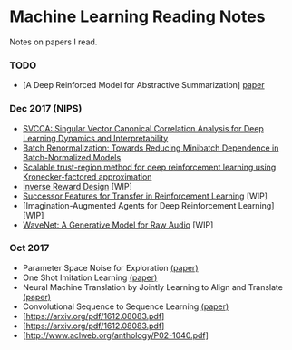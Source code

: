 # Machine Learning Reading Notes

Notes on papers I read.

### TODO
- [A Deep Reinforced Model for Abstractive Summarization] [paper](https://arxiv.org/abs/1705.04304)

### Dec 2017 (NIPS)
- [SVCCA: Singular Vector Canonical Correlation Analysis for Deep Learning Dynamics and Interpretability](svcca.md)
- [Batch Renormalization: Towards Reducing Minibatch Dependence in Batch-Normalized Models](batch-renormalization.md)
- [Scalable trust-region method for deep reinforcement learning using Kronecker-factored approximation](acktr.md)
- [Inverse Reward Design](inverse-reward-design.md) [WIP]
- [Successor Features for Transfer in Reinforcement Learning](successor-features.md) [WIP]
- [Imagination-Augmented Agents for Deep Reinforcement Learning] [WIP]
- [WaveNet: A Generative Model for Raw Audio](wavenet.md) [WIP]

### Oct 2017
- Parameter Space Noise for Exploration [(paper)](https://arxiv.org/abs/1706.01905)
- One Shot Imitation Learning [(paper)](https://arxiv.org/pdf/1703.07326.pdf)
- Neural Machine Translation by Jointly Learning to Align and Translate [(paper)](https://arxiv.org/pdf/1409.0473.pdf)
- Convolutional Sequence to Sequence Learning [(paper)](https://arxiv.org/pdf/1705.03122.pdf)
- [https://arxiv.org/pdf/1612.08083.pdf]
- [https://arxiv.org/pdf/1612.08083.pdf]
- [http://www.aclweb.org/anthology/P02-1040.pdf] 

